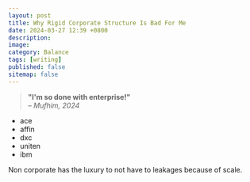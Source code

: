 ```yaml
---
layout: post
title: Why Rigid Corporate Structure Is Bad For Me
date: 2024-03-27 12:39 +0800
description:
image:
category: Balance
tags: [writing]
published: false
sitemap: false
---
```


> <b>"I'm so done with enterprise!"</b>
> <br /><em>– Mufhim, 2024</em>

- ace
- affin
- dxc
- uniten
- ibm

Non corporate has the luxury to not have to leakages because of scale.